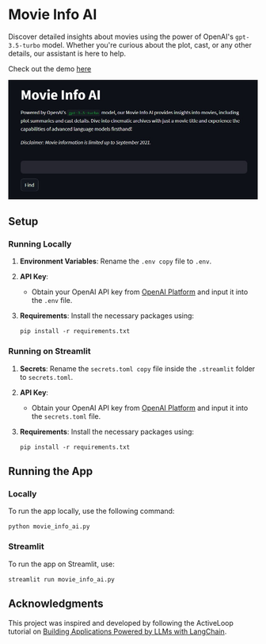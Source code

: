 # Movie Info AI

Discover detailed insights about movies using the power of OpenAI's `gpt-3.5-turbo` model. Whether you're curious about the plot, cast, or any other details, our assistant is here to help.

Check out the demo [here](https://movie-info-ai.streamlit.app/)

![Movie Info Finder Screenshot](screenshot.jpeg)

## Setup

### Running Locally

1. **Environment Variables**: Rename the `.env copy` file to `.env`.
   
2. **API Key**:
   - Obtain your OpenAI API key from [OpenAI Platform](https://platform.openai.com/account/api-keys) and input it into the `.env` file.

3. **Requirements**: Install the necessary packages using:
   ```
   pip install -r requirements.txt
   ```

### Running on Streamlit

1. **Secrets**: Rename the `secrets.toml copy` file inside the `.streamlit` folder to `secrets.toml`.

2. **API Key**:
   - Obtain your OpenAI API key from [OpenAI Platform](https://platform.openai.com/account/api-keys) and input it into the `secrets.toml` file.

3. **Requirements**: Install the necessary packages using:
   ```
   pip install -r requirements.txt
   ```

## Running the App

### Locally

To run the app locally, use the following command:

```
python movie_info_ai.py
```

### Streamlit

To run the app on Streamlit, use:

```
streamlit run movie_info_ai.py
```

## Acknowledgments

This project was inspired and developed by following the ActiveLoop tutorial on [Building Applications Powered by LLMs with LangChain](https://learn.activeloop.ai/courses/take/langchain/multimedia/46317658-building-applications-powered-by-llms-with-langchain).